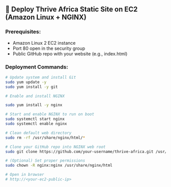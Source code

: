 ## 🚀 Deploy Thrive Africa Static Site on EC2 (Amazon Linux + NGINX)

### Prerequisites:
- Amazon Linux 2 EC2 instance
- Port 80 open in the security group
- Public GitHub repo with your website (e.g., index.html)

### Deployment Commands:

```bash
# Update system and install Git
sudo yum update -y
sudo yum install -y git

# Enable and install NGINX

sudo yum install -y nginx

# Start and enable NGINX to run on boot
sudo systemctl start nginx
sudo systemctl enable nginx

# Clean default web directory
sudo rm -rf /usr/share/nginx/html/*

# Clone your GitHub repo into NGINX web root
sudo git clone https://github.com/your-username/thrive-africa.git /usr/share/nginx/html

# (Optional) Set proper permissions
sudo chown -R nginx:nginx /usr/share/nginx/html

# Open in browser
# http://<your-ec2-public-ip>
